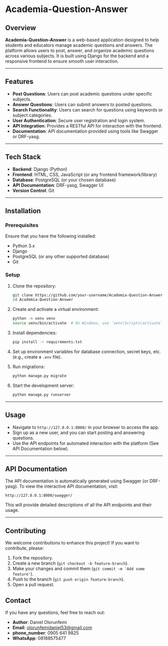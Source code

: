 # Academia-Question-Answer

## Overview

**Academia-Question-Answer** is a web-based application designed to help students and educators manage academic questions and answers. The platform allows users to post, answer, and organize academic questions across various subjects. It is built using Django for the backend and a responsive frontend to ensure smooth user interaction.

---

## Features

- **Post Questions**: Users can post academic questions under specific subjects.
- **Answer Questions**: Users can submit answers to posted questions.
- **Search Functionality**: Users can search for questions using keywords or subject categories.
- **User Authentication**: Secure user registration and login system.
- **API Integration**: Provides a RESTful API for interaction with the frontend.
- **Documentation**: API documentation provided using tools like Swagger or DRF-yasg.

---

## Tech Stack

- **Backend**: Django (Python)
- **Frontend**: HTML, CSS, JavaScript (or any frontend framework/library)
- **Database**: PostgreSQL (or your chosen database)
- **API Documentation**: DRF-yasg, Swagger UI
- **Version Control**: Git

---

## Installation

### Prerequisites

Ensure that you have the following installed:

- Python 3.x
- Django
- PostgreSQL (or any other supported database)
- Git

### Setup

1. Clone the repository:

   ```bash
   git clone https://github.com/your-username/Academia-Question-Answer.git
   cd Academia-Question-Answer
   ```

2. Create and activate a virtual environment:

   ```bash
   python -m venv venv
   source venv/bin/activate  # On Windows, use `venv\Scripts\activate`
   ```

3. Install dependencies:

   ```bash
   pip install -r requirements.txt
   ```

4. Set up environment variables for database connection, secret keys, etc. (e.g., create a `.env` file).

5. Run migrations:

   ```bash
   python manage.py migrate
   ```

6. Start the development server:

   ```bash
   python manage.py runserver
   ```

---

## Usage

- Navigate to `http://127.0.0.1:8000/` in your browser to access the app.
- Sign up as a new user, and you can start posting and answering questions.
- Use the API endpoints for automated interaction with the platform (See API Documentation below).

---

## API Documentation

The API documentation is automatically generated using Swagger (or DRF-yasg). To view the interactive API documentation, visit:

```
http://127.0.0.1:8000/swagger/  
```

This will provide detailed descriptions of all the API endpoints and their usage.

---

## Contributing

We welcome contributions to enhance this project! If you want to contribute, please:

1. Fork the repository.
2. Create a new branch (`git checkout -b feature-branch`).
3. Make your changes and commit them (`git commit -m 'Add some feature'`).
4. Push to the branch (`git push origin feature-branch`).
5. Open a pull request.



## Contact

If you have any questions, feel free to reach out:

- **Author**: Daniel Olorunfemi
- **Email**: olorunfemidaniel53@gmail.com
- **phone_number**: 0905 641 9825
- **WhatsApp**: 08188575477
